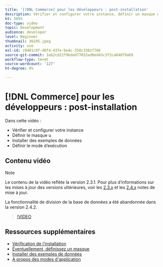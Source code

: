 ```yaml
---
title: '[!DNL Commerce] pour les développeurs : post-installation'
description: Vérifier et configurer votre instance, définir un masque u, installer des exemples de données, définir le mode d’exécution approprié
kt: 5693
doc-type: video
topic: Development
audience: developer
level: Beginner
thumbnail: 36195.jpeg
activity: use
exl-id: c0401c9f-d0f4-437e-be4c-358c3381f766
source-git-commit: 1eb2cd22f9bded77032ad0ed43c3f2ca84879a69
workflow-type: tm+mt
source-wordcount: '127'
ht-degree: 0%

---
```


# [!DNL Commerce] pour les développeurs : post-installation

Dans cette vidéo :

- Vérifier et configurer votre instance
- Définir le masque u
- Installer des exemples de données
- Définir le mode d’exécution

## Contenu vidéo

>[!NOTE]
>
>Le contenu de la vidéo reflète la version 2.3.1. Pour plus d’informations sur les mises à jour des versions ultérieures, voir les [ 2.3.x](https://devdocs.magento.com/guides/v2.3/release-notes/bk-release-notes.html) et les [2.4.x](https://devdocs.magento.com/guides/v2.4/release-notes/bk-release-notes.html) notes de mise à jour.
>
>La fonctionnalité de division de la base de données a été abandonnée dans la version 2.4.2.

>[!VIDEO](https://video.tv.adobe.com/v/36195?quality=12&learn=on)

## Ressources supplémentaires

- [Vérification de l’installation](https://devdocs.magento.com/guides/v2.4/install-gde/install/verify.html)
- [Éventuellement, définissez un masque](https://devdocs.magento.com/guides/v2.4/install-gde/install/post-install-umask.html)
- [Installer des exemples de données](https://devdocs.magento.com/guides/v2.4/install-gde/install/sample-data-after-magento.html)
- [A propos des modes d&#39;application](https://devdocs.magento.com/guides/v2.4/config-guide/bootstrap/magento-modes.html)
